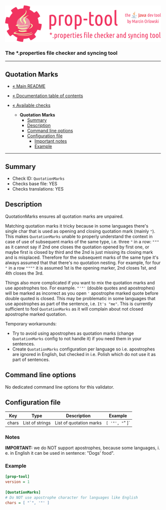 ![prop-tool logo](../../artwork/prop-tool-logo.png)

### The *.properties file checker and syncing tool ###

---

## Quotation Marks ##

* [« Main README](../../README.md)
* [« Documentation table of contents](../README.md)


* [« Available checks](README.md)
  * **Quotation Marks**
    * [Summary](#summary)
    * [Description](#description)
    * [Command line options](#command-line-options)
    * [Configuration file](#configuration-file)
      * [Important notes](#notes)
      * [Example](#example)

---

## Summary ##

* Check ID: `QuotationMarks`
* Checks base file: YES
* Checks translations: YES

## Description ##

QuotationMarks ensures all quotation marks are unpaired.

Matching quotation marks it tricky because in some languages there's single char that is used as opening and closing quotation
mark (mainly `"`). This makes `QuotationMarks` unable to properly understand the context in case of use of subsequent marks of the
same type, i.e. three `"` in a row: `"""` as it cannot say if 2nd one closes the quotation opened by first one, or maybe first is
closed by third and the 2nd is just missing its closing mark and is misplaced. Therefore for the subsequent marks of the same type
it's always assumed that that there's no quotation nesting. For example, for four `"` in a row `""""`
it is assumed 1st is the opening marker, 2nd closes 1st, and 4th closes the 3rd.

Things also more complicated if you want to mix the quotation marks and use apostrophes too. For example. `"'"'` (double quotes and
apostrophes) will be marked as incorrect as you open `'` apostrophe marked quote before double quoted is closed. This may be
problematic in some languages that use apostrophes as part of the sentence, i.e. `It's "me"`. This is currently sufficient to
fool `QuotationMarks` as it will complain about not closed apostrophe marked quotation.

Temporary workarounds:

* Try to avoid using apostrophes as quotation marks (change `QuotationMarks` config to not handle it) if you need them in your
  sentences.
* Create `QuotationMarks` configuration per language so i.e. apostrophes are ignored in English, but checked in i.e. Polish which do
  not use it as part of sentences.

## Command line options ##

No dedicated command line options for this validator.

## Configuration file ##

| Key       | Type      | Description | Example |
|-----------|-----------|-------------|---------|
| chars   | List of strings | List of quotation marks | `[ '"', "`" ]` |

### Notes ###

**IMPORTANT:** we do NOT support apostrophes, because some languages, i. e. in English it can be used in sentence: "Dogs' food".

### Example ###

```ini
[prop-tool]
version = 1

[QuotationMarks]
# Do NOT use apostrophe character for languages like English
chars = [ "`", '"' ]
```
